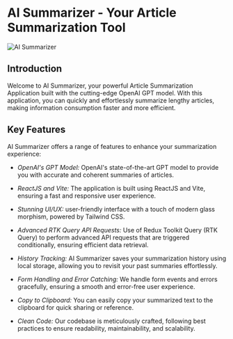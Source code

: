 # AI Summarizer - Your Article Summarization Tool

![AI Summarizer](https://i.ibb.co/NK12JG2/Thumbnail-26.png)

## Introduction
Welcome to AI Summarizer, your powerful Article Summarization Application built with the cutting-edge OpenAI GPT model. With this application, you can quickly and effortlessly summarize lengthy articles, making information consumption faster and more efficient.

## Key Features
AI Summarizer offers a range of features to enhance your summarization experience:

- *OpenAI's GPT Model:*  OpenAI's state-of-the-art GPT model to provide you with accurate and coherent summaries of articles.

- *ReactJS and Vite:* The application is built using ReactJS and Vite, ensuring a fast and responsive user experience.

- *Stunning UI/UX:*  user-friendly interface with a touch of modern glass morphism, powered by Tailwind CSS.

- *Advanced RTK Query API Requests:*  Use of Redux Toolkit Query (RTK Query) to perform advanced API requests that are triggered conditionally, ensuring efficient data retrieval.

- *History Tracking:* AI Summarizer saves your summarization history using local storage, allowing you to revisit your past summaries effortlessly.

- *Form Handling and Error Catching:* We handle form events and errors gracefully, ensuring a smooth and error-free user experience.

- *Copy to Clipboard:* You can easily copy your summarized text to the clipboard for quick sharing or reference.

- *Clean Code:* Our codebase is meticulously crafted, following best practices to ensure readability, maintainability, and scalability.

